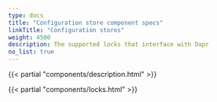 ```yaml
---
type: docs
title: "Configuration store component specs"
linkTitle: "Configuration stores"
weight: 4500
description: The supported locks that interface with Dapr
no_list: true
---
```


{{< partial "components/description.html" >}}

{{< partial "components/locks.html" >}}
